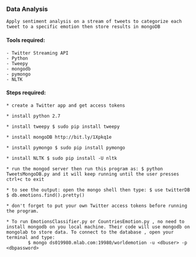 ### Data Analysis
    Apply sentiment analysis on a stream of tweets to categorize each tweet to a specific emotion then store results in mongoDB

#### Tools required:
	- Twitter Streaming API
    - Python
    - Tweepy
    - mongodb
    - pymongo
    - NLTK

#### Steps required:
	* create a Twitter app and get access tokens
    
    * install python 2.7
    
    * install tweepy $ sudo pip install tweepy
    
    * install mongoDB http://bit.ly/1Xpkq1e
	
	* install pymongo $ sudo pip install pymongo

	* install NLTK $ sudo pip install -U nltk
	
	* run the mongod server then run this program as: $ python TweetsMongoDB.py and it will keep running until the user presses ctrl+c to exit
	
	* to see the output: open the mongo shell then type: $ use twitterDB  $ db.emotions.find().pretty()
    
    * don't forget to put your own Twitter access tokens before running the program.

    * To run EmotionsClassifier.py or CountriesEmotion.py , no need to install mongodb on you local machine. Their code will use mongodb on mongolab to store data. To connect to the database , open your terminal and type:
            $ mongo ds019980.mlab.com:19980/worldemotion -u <dbuser> -p <dbpassword>